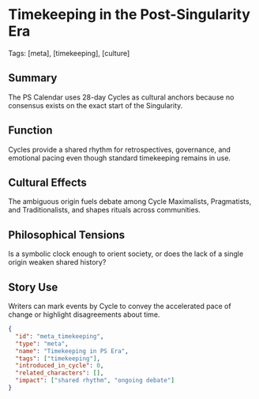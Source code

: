 # Timekeeping in the Post-Singularity Era
Tags: [meta], [timekeeping], [culture]

## Summary
The PS Calendar uses 28-day Cycles as cultural anchors because no consensus exists on the exact start of the Singularity.

## Function
Cycles provide a shared rhythm for retrospectives, governance, and emotional pacing even though standard timekeeping remains in use.

## Cultural Effects
The ambiguous origin fuels debate among Cycle Maximalists, Pragmatists, and Traditionalists, and shapes rituals across communities.

## Philosophical Tensions
Is a symbolic clock enough to orient society, or does the lack of a single origin weaken shared history?

## Story Use
Writers can mark events by Cycle to convey the accelerated pace of change or highlight disagreements about time.

```json
{
  "id": "meta_timekeeping",
  "type": "meta",
  "name": "Timekeeping in PS Era",
  "tags": ["timekeeping"],
  "introduced_in_cycle": 0,
  "related_characters": [],
  "impact": ["shared rhythm", "ongoing debate"]
}
```
